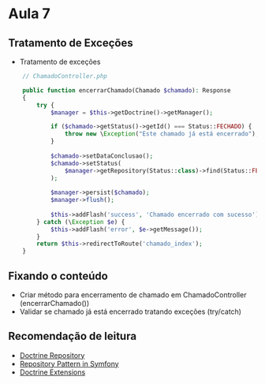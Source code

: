 # Aula 7

## Tratamento de Exceções

- Tratamento de exceções
~~~php
    // ChamadoController.php

    public function encerrarChamado(Chamado $chamado): Response 
    {
        try {
            $manager = $this->getDoctrine()->getManager();

            if ($chamado->getStatus()->getId() === Status::FECHADO) {
                throw new \Exception("Este chamado já está encerrado");
            }
    
            $chamado->setDataConclusao();
            $chamado->setStatus(
                $manager->getRepository(Status::class)->find(Status::FECHADO)
            );
    
            $manager->persist($chamado);
            $manager->flush();
    
            $this->addFlash('success', 'Chamado encerrado com sucesso');
        } catch (\Exception $e) {
            $this->addFlash('error', $e->getMessage());
        }
        return $this->redirectToRoute('chamado_index');
    }
~~~

## Fixando o conteúdo
- Criar método para encerramento de chamado em ChamadoController (encerrarChamado())
- Validar se chamado já está encerrado tratando exceções (try/catch)


## Recomendação de leitura
- [Doctrine Repository](https://symfony.com/doc/current/doctrine.html#querying-for-objects-the-repository)
- [Repository Pattern in Symfony](https://www.thinktocode.com/2018/03/05/repository-pattern-symfony/)
- [Doctrine Extensions](https://symfony.com/doc/master/bundles/StofDoctrineExtensionsBundle/index.html)